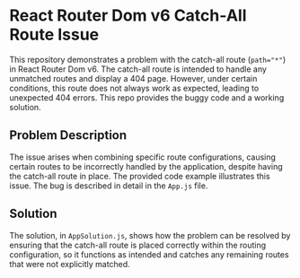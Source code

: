 # React Router Dom v6 Catch-All Route Issue

This repository demonstrates a problem with the catch-all route (`path="*"`) in React Router Dom v6.  The catch-all route is intended to handle any unmatched routes and display a 404 page. However, under certain conditions, this route does not always work as expected, leading to unexpected 404 errors.  This repo provides the buggy code and a working solution.

## Problem Description
The issue arises when combining specific route configurations, causing certain routes to be incorrectly handled by the application, despite having the catch-all route in place. The provided code example illustrates this issue.  The bug is described in detail in the `App.js` file.

## Solution
The solution, in `AppSolution.js`, shows how the problem can be resolved by ensuring that the catch-all route is placed correctly within the routing configuration, so it functions as intended and catches any remaining routes that were not explicitly matched.